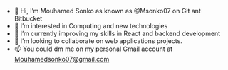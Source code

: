 - 👋 Hi, I’m Mouhamed Sonko as known as @Msonko07 on Git ant Bitbucket
- 👀 I’m interested in Computing and new technologies 
- 🌱 I’m currently improving my skills in React and backend development
- 💞️ I’m looking to collaborate on web applications projects.
- 📫 You could dm me on my personal Gmail account at Mouhamedsonko07@gmail.com
<!---
Msonko07/Msonko07 is a ✨ special ✨ repository because its `README.md` (this file) appears on your GitHub profile.
You can click the Preview link to take a look at your changes.
--->
